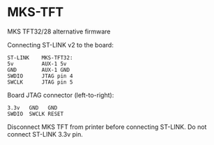 # MKS-TFT
MKS TFT32/28 alternative firmware

Connecting ST-LINK v2 to the board: 

    ST-LINK    MKS-TFT32: 
    5v         AUX-1 5v 
    GND        AUX-1 GND 
    SWDIO      JTAG pin 4 
    SWCLK      JTAG pin 5 

Board JTAG connector (left-to-right):

    3.3v   GND   GND 
    SWDIO  SWCLK RESET

Disconnect MKS TFT from printer before connecting ST-LINK. Do not connect ST-LINK 3.3v pin.
